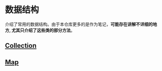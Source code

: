 # 数据结构
介绍了常用的数据结构。由于本仓库更多的是作为笔记，**可能存在讲解不详细的地方, 尤其只介绍了这些类的部分方法**。

## [Collection](Collection.md)

## [Map](Map.md)
